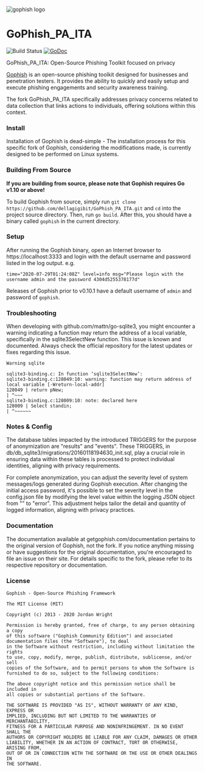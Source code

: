 ![gophish logo](https://raw.github.com/gophish/gophish/master/static/images/gophish_purple.png)

GoPhish_PA_ITA
=======

![Build Status](https://github.com/gophish/gophish/workflows/CI/badge.svg) [![GoDoc](https://godoc.org/github.com/gophish/gophish?status.svg)](https://godoc.org/github.com/gophish/gophish)

GoPhish_PA_ITA: Open-Source Phishing Toolkit focused on privacy

[Gophish](https://getgophish.com) is an open-source phishing toolkit designed for businesses and penetration testers. It provides the ability to quickly and easily setup and execute phishing engagements and security awareness training.

The fork GoPhish_PA_ITA specifically addresses privacy concerns related to data collection that links actions to individuals, offering solutions within this context.

### Install

Installation of Gophish is dead-simple - The installation process for this specific fork of Gophish, considering the modifications made, is currently designed to be performed on Linux systems.

### Building From Source
**If you are building from source, please note that Gophish requires Go v1.10 or above!**

To build Gophish from source, simply run ```git clone https://github.com/dellagigibit/GoPhish_PA_ITA.git``` and ```cd``` into the project source directory. Then, run ```go build```. After this, you should have a binary called ```gophish``` in the current directory.

### Setup
After running the Gophish binary, open an Internet browser to https://localhost:3333 and login with the default username and password listed in the log output.
e.g.
```
time="2020-07-29T01:24:08Z" level=info msg="Please login with the username admin and the password 4304d5255378177d"
```

Releases of Gophish prior to v0.10.1 have a default username of `admin` and password of `gophish`.

### Troubleshooting

When developing with github.com/mattn/go-sqlite3, you might encounter a warning indicating a function may return the address of a local variable, specifically in the sqlite3SelectNew function. This issue is known and documented. Always check the official repository for the latest updates or fixes regarding this issue.

```
Warning sqlite

sqlite3-binding.c: In function ‘sqlite3SelectNew’:
sqlite3-binding.c:128049:10: warning: function may return address of local variable [-Wreturn-local-addr]
128049 | return pNew;
| ^~~~
sqlite3-binding.c:128009:10: note: declared here
128009 | Select standin;
| ^~~~~~~
```

### Notes & Config

The database tables impacted by the introduced TRIGGERS for the purpose of anonymization are "results" and "events". These TRIGGERS, in db/db_sqlite3/migrations/20160118194630_init.sql, play a crucial role in ensuring data within these tables is processed to protect individual identities, aligning with privacy requirements.

For complete anonymization, you can adjust the severity level of system messages/logs generated during Gophish execution. After changing the initial access password, it's possible to set the severity level in the config.json file by modifying the level value within the logging JSON object from "" to "error". This adjustment helps tailor the detail and quantity of logged information, aligning with privacy practices.

### Documentation

The documentation available at getgophish.com/documentation pertains to the original version of Gophish, not the fork. If you notice anything missing or have suggestions for the original documentation, you're encouraged to file an issue on their site. For details specific to the fork, please refer to its respective repository or documentation.

### License
```
Gophish - Open-Source Phishing Framework

The MIT License (MIT)

Copyright (c) 2013 - 2020 Jordan Wright

Permission is hereby granted, free of charge, to any person obtaining a copy
of this software ("Gophish Community Edition") and associated documentation files (the "Software"), to deal
in the Software without restriction, including without limitation the rights
to use, copy, modify, merge, publish, distribute, sublicense, and/or sell
copies of the Software, and to permit persons to whom the Software is
furnished to do so, subject to the following conditions:

The above copyright notice and this permission notice shall be included in
all copies or substantial portions of the Software.

THE SOFTWARE IS PROVIDED "AS IS", WITHOUT WARRANTY OF ANY KIND, EXPRESS OR
IMPLIED, INCLUDING BUT NOT LIMITED TO THE WARRANTIES OF MERCHANTABILITY,
FITNESS FOR A PARTICULAR PURPOSE AND NONINFRINGEMENT. IN NO EVENT SHALL THE
AUTHORS OR COPYRIGHT HOLDERS BE LIABLE FOR ANY CLAIM, DAMAGES OR OTHER
LIABILITY, WHETHER IN AN ACTION OF CONTRACT, TORT OR OTHERWISE, ARISING FROM,
OUT OF OR IN CONNECTION WITH THE SOFTWARE OR THE USE OR OTHER DEALINGS IN
THE SOFTWARE.
```
